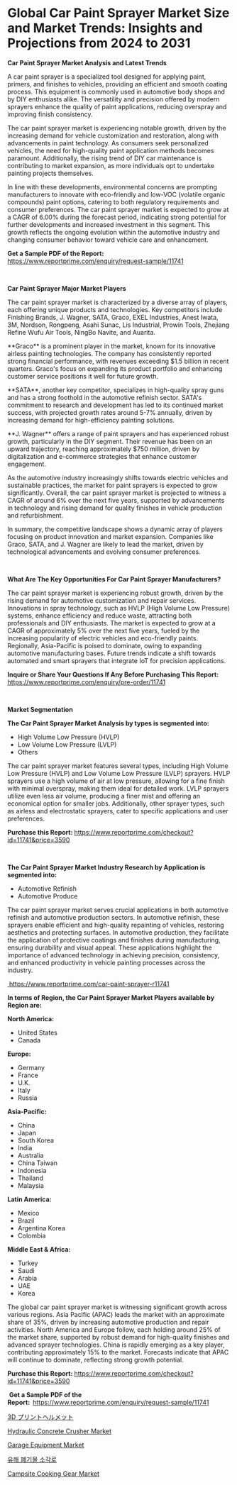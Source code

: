 <p><h1>Global Car Paint Sprayer Market Size and Market Trends: Insights and Projections from 2024 to 2031</h1></p><p><strong>Car Paint Sprayer Market Analysis and Latest Trends</strong></p>
<p><p>A car paint sprayer is a specialized tool designed for applying paint, primers, and finishes to vehicles, providing an efficient and smooth coating process. This equipment is commonly used in automotive body shops and by DIY enthusiasts alike. The versatility and precision offered by modern sprayers enhance the quality of paint applications, reducing overspray and improving finish consistency.</p><p>The car paint sprayer market is experiencing notable growth, driven by the increasing demand for vehicle customization and restoration, along with advancements in paint technology. As consumers seek personalized vehicles, the need for high-quality paint application methods becomes paramount. Additionally, the rising trend of DIY car maintenance is contributing to market expansion, as more individuals opt to undertake painting projects themselves.</p><p>In line with these developments, environmental concerns are prompting manufacturers to innovate with eco-friendly and low-VOC (volatile organic compounds) paint options, catering to both regulatory requirements and consumer preferences. The car paint sprayer market is expected to grow at a CAGR of 6.00% during the forecast period, indicating strong potential for further developments and increased investment in this segment. This growth reflects the ongoing evolution within the automotive industry and changing consumer behavior toward vehicle care and enhancement.</p></p>
<p><strong>Get a Sample PDF of the Report:&nbsp;</strong> <a href="https://www.reportprime.com/enquiry/request-sample/11741">https://www.reportprime.com/enquiry/request-sample/11741</a></p>
<p>&nbsp;</p>
<p><strong>Car Paint Sprayer Major Market Players</strong></p>
<p><p>The car paint sprayer market is characterized by a diverse array of players, each offering unique products and technologies. Key competitors include Finishing Brands, J. Wagner, SATA, Graco, EXEL Industries, Anest Iwata, 3M, Nordson, Rongpeng, Asahi Sunac, Lis Industrial, Prowin Tools, Zhejiang Refine Wufu Air Tools, NingBo Navite, and Auarita.</p><p>**Graco** is a prominent player in the market, known for its innovative airless painting technologies. The company has consistently reported strong financial performance, with revenues exceeding $1.5 billion in recent quarters. Graco's focus on expanding its product portfolio and enhancing customer service positions it well for future growth.</p><p>**SATA**, another key competitor, specializes in high-quality spray guns and has a strong foothold in the automotive refinish sector. SATA's commitment to research and development has led to its continued market success, with projected growth rates around 5-7% annually, driven by increasing demand for high-efficiency painting solutions.</p><p>**J. Wagner** offers a range of paint sprayers and has experienced robust growth, particularly in the DIY segment. Their revenue has been on an upward trajectory, reaching approximately $750 million, driven by digitalization and e-commerce strategies that enhance customer engagement.</p><p>As the automotive industry increasingly shifts towards electric vehicles and sustainable practices, the market for paint sprayers is expected to grow significantly. Overall, the car paint sprayer market is projected to witness a CAGR of around 6% over the next five years, supported by advancements in technology and rising demand for quality finishes in vehicle production and refurbishment.</p><p>In summary, the competitive landscape shows a dynamic array of players focusing on product innovation and market expansion. Companies like Graco, SATA, and J. Wagner are likely to lead the market, driven by technological advancements and evolving consumer preferences.</p></p>
<p>&nbsp;</p>
<p><strong>What Are The Key Opportunities For Car Paint Sprayer Manufacturers?</strong></p>
<p><p>The car paint sprayer market is experiencing robust growth, driven by the rising demand for automotive customization and repair services. Innovations in spray technology, such as HVLP (High Volume Low Pressure) systems, enhance efficiency and reduce waste, attracting both professionals and DIY enthusiasts. The market is expected to grow at a CAGR of approximately 5% over the next five years, fueled by the increasing popularity of electric vehicles and eco-friendly paints. Regionally, Asia-Pacific is poised to dominate, owing to expanding automotive manufacturing bases. Future trends indicate a shift towards automated and smart sprayers that integrate IoT for precision applications.</p></p>
<p><strong>Inquire or Share Your Questions If Any Before Purchasing This Report:</strong> <a href="https://www.reportprime.com/enquiry/pre-order/11741">https://www.reportprime.com/enquiry/pre-order/11741</a></p>
<p>&nbsp;</p>
<p><strong>Market Segmentation</strong></p>
<p><strong>The Car Paint Sprayer Market Analysis by types is segmented into:</strong></p>
<p><ul><li>High Volume Low Pressure (HVLP)</li><li>Low Volume Low Pressure (LVLP)</li><li>Others</li></ul></p>
<p><p>The car paint sprayer market features several types, including High Volume Low Pressure (HVLP) and Low Volume Low Pressure (LVLP) sprayers. HVLP sprayers use a high volume of air at low pressure, allowing for a fine finish with minimal overspray, making them ideal for detailed work. LVLP sprayers utilize even less air volume, producing a finer mist and offering an economical option for smaller jobs. Additionally, other sprayer types, such as airless and electrostatic sprayers, cater to specific applications and user preferences.</p></p>
<p><strong>Purchase this Report:&nbsp;</strong><a href="https://www.reportprime.com/checkout?id=11741&price=3590">https://www.reportprime.com/checkout?id=11741&price=3590</a></p>
<p>&nbsp;</p>
<p><strong>The Car Paint Sprayer Market Industry Research by Application is segmented into:</strong></p>
<p><ul><li>Automotive Refinish</li><li>Automotive Produce</li></ul></p>
<p><p>The car paint sprayer market serves crucial applications in both automotive refinish and automotive production sectors. In automotive refinish, these sprayers enable efficient and high-quality repainting of vehicles, restoring aesthetics and protecting surfaces. In automotive production, they facilitate the application of protective coatings and finishes during manufacturing, ensuring durability and visual appeal. These applications highlight the importance of advanced technology in achieving precision, consistency, and enhanced productivity in vehicle painting processes across the industry.</p></p>
<p><a href="https://www.reportprime.com/car-paint-sprayer-r11741">&nbsp;https://www.reportprime.com/car-paint-sprayer-r11741</a></p>
<p><strong>In terms of Region, the Car Paint Sprayer Market Players available by Region are:</strong></p>
<p>
    <p> <strong> North America: </strong>
        <ul>
            <li>United States</li>
            <li>Canada</li>
        </ul>
        </p> 
    <p> <strong> Europe: </strong>
        <ul>
            <li>Germany</li>
            <li>France</li>
            <li>U.K.</li>
            <li>Italy</li>
            <li>Russia</li>
        </ul>
        </p> 
    <p> <strong> Asia-Pacific: </strong>
        <ul>
            <li>China</li>
            <li>Japan</li>
            <li>South Korea</li>
            <li>India</li>
            <li>Australia</li>
            <li>China Taiwan</li>
            <li>Indonesia</li>
            <li>Thailand</li>
            <li>Malaysia</li>
        </ul>
        </p> 
    <p> <strong> Latin America: </strong>
        <ul>
            <li>Mexico</li>
            <li>Brazil</li>
            <li>Argentina Korea</li>
            <li>Colombia</li>
        </ul>
        </p> 
    <p> <strong> Middle East & Africa: </strong>
        <ul>
            <li>Turkey</li>
            <li>Saudi</li>
            <li>Arabia</li>
            <li>UAE</li>
            <li>Korea</li>
        </ul>
    </p>
    </p>
<p><p>The global car paint sprayer market is witnessing significant growth across various regions. Asia Pacific (APAC) leads the market with an approximate share of 35%, driven by increasing automotive production and repair activities. North America and Europe follow, each holding around 25% of the market share, supported by robust demand for high-quality finishes and advanced sprayer technologies. China is rapidly emerging as a key player, contributing approximately 15% to the market. Forecasts indicate that APAC will continue to dominate, reflecting strong growth potential.</p></p>
<p><strong>Purchase this Report: </strong><a href="https://www.reportprime.com/checkout?id=11741&price=3590">https://www.reportprime.com/checkout?id=11741&price=3590</a></p>
<p>&nbsp;<strong>Get a Sample PDF of the Report:&nbsp;&nbsp;</strong><a href="https://www.reportprime.com/enquiry/request-sample/11741">https://www.reportprime.com/enquiry/request-sample/11741</a></p>
<p><strong></strong></p>
<p><p><a href="https://medium.com/@alenaieme/2024%E5%B9%B4%E3%81%8B%E3%82%892031%E5%B9%B4%E3%81%BE%E3%81%A7%E3%81%AE3d%E3%83%97%E3%83%AA%E3%83%B3%E3%83%88%E3%83%98%E3%83%AB%E3%83%A1%E3%83%83%E3%83%88%E5%B8%82%E5%A0%B4%E3%81%AE%E6%88%90%E9%95%B7%E8%A6%8B%E9%80%9A%E3%81%97%E3%81%AF-%E5%B8%82%E5%A0%B4%E3%81%AE%E3%83%88%E3%83%AC%E3%83%B3%E3%83%89%E5%88%86%E6%9E%90%E3%81%AB%E3%82%88%E3%82%8A%E3%82%A2%E3%83%97%E3%83%AA%E3%82%B1%E3%83%BC%E3%82%B7%E3%83%A7%E3%83%B3-%E5%9C%B0%E5%9F%9F%E3%81%AE%E8%A6%8B%E9%80%9A%E3%81%97-%E3%81%8A%E3%82%88%E3%81%B3%E5%8F%8E%E7%9B%8A%E3%82%92%E5%90%AB%E3%82%81%E3%81%9F%E6%88%90%E9%95%B7%E7%8E%87%E3%81%8C7-6-%E3%81%AB%E8%A8%AD%E5%AE%9A%E3%81%95%E3%82%8C%E3%81%A6%E3%81%84%E3%81%BE%E3%81%99-f06724ca3c1e">3D プリントヘルメット</a></p><p><a href="https://medium.com/@janetchuaf36/comprehensive-analysis-of-the-global-hydraulic-concrete-crusher-market-growth-trends-market-812eb2cb634d">Hydraulic Concrete Crusher Market</a></p><p><a href="https://github.com/YashRP12/Market-Research-Report-List-6/blob/main/garage-equipment-market.md">Garage Equipment Market</a></p><p><a href="https://medium.com/@juliusgy6neace/%EC%9C%84%ED%97%98-%ED%8F%90%EA%B8%B0%EB%AC%BC-%EC%86%8C%EA%B0%81%EB%A1%9C-%EC%8B%9C%EC%9E%A5-%EA%B8%80%EB%A1%9C%EB%B2%8C-%EB%B0%8F-%EC%A7%80%EC%97%AD-%EB%B6%84%EC%84%9D-%EC%A7%80%EC%97%AD-%EA%B5%AD%EA%B0%80-%EC%88%98%EC%A4%80-%EB%B6%84%EC%84%9D-%EB%B0%8F-%EA%B2%BD%EC%9F%81-%ED%99%98%EA%B2%BD%EC%97%90-%EC%A4%91%EC%A0%90%EC%9D%84-%EB%91%94-%EB%B6%84%EC%84%9D-%EB%B0%8F-%EC%98%88%EC%B8%A1-2024-2031-00e72daf85dd">유해 폐기물 소각로</a></p><p><a href="https://issuu.com/reportprime-2/docs/campsite-cooking-gear-market-size-2_c543a8ce658eb7">Campsite Cooking Gear Market</a></p></p>